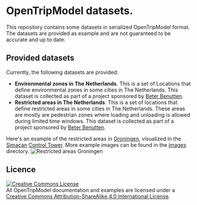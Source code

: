 # OpenTripModel datasets.

This repository contains some datasets in serialized OpenTripModel format. The datasets are provided as example and are not guaranteed to be accurate and up to date.

## Provided datasets

Currently, the following datasets are provided:

* **Environmental zones in The Netherlands**. This is a set of Locations that define environmental zones in some cities in The Netherlands. This dataset is collected as part of a project sponsored by [Beter Benutten](http://beterbenutten.nl/).
* **Restricted areas in The Netherlands**. This is a set of locations that define restricted areas in some cities in The Netherlands. These areas are mostly are pedestrian zones where loading and unloading is allowed during limited time windows. This dataset is collected as part of a project sponsored by [Beter Benutten](http://beterbenutten.nl/).

Here's an example of the restricted areas in [Groningen](https://en.wikipedia.org/wiki/Groningen), visualized in the [Simacan](https://www.simacan.com/) [Control Tower](https://www.simacan.com/en/products/control-tower/). More example images can be found in the [images](/images) directory.
![Restricted areas Groningen](images/restricted-areas-groningen.png)

## Licence
<a rel="license" href="http://creativecommons.org/licenses/by-sa/4.0/"><img alt="Creative Commons License" style="border-width:0" src="https://i.creativecommons.org/l/by-sa/4.0/88x31.png" /></a><br />All OpenTripModel documentation and examples are licensed under a <a rel="license" href="http://creativecommons.org/licenses/by-sa/4.0/">Creative Commons Attribution-ShareAlike 4.0 International License</a>.
